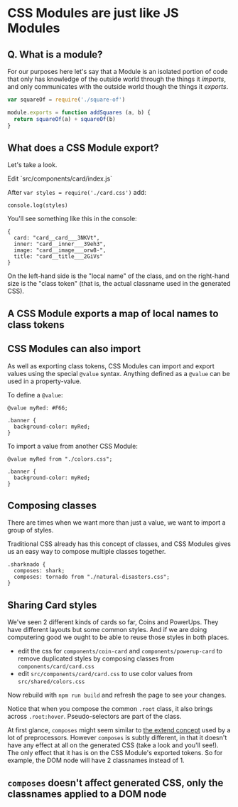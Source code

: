 # CSS Modules are just like JS Modules

## Q. What is a module?

For our purposes here let's say that a Module is an isolated portion of code that only has knowledge of the outside world through the things it _imports_, and only communicates with the outside world though the things it _exports_.

```js
var squareOf = require('./square-of')

module.exports = function addSquares (a, b) {
  return squareOf(a) + squareOf(b)
}
```

## What does a CSS Module export?

Let's take a look.

<div class="task">
Edit `src/components/card/index.js`

After `var styles = require('./card.css')` add:

```
console.log(styles)
```

You'll see something like this in the console:

```
{
  card: "card__card___3NKVt",
  inner: "card__inner___39eh3",
  image: "card__image___orw8-",
  title: "card__title___2GiVs"
}
```

On the left-hand side is the "local name" of the class, and on the right-hand size is the "class token" (that is, the actual classname used in the generated CSS).
</div>

<div class="core-concept">
<h2>A CSS Module exports a map of local names to class tokens</h2>
</div>

## CSS Modules can also import

As well as exporting class tokens, CSS Modules can import and export values using the special `@value` syntax. Anything defined as a `@value` can be used in a property-value.

To define a `@value`:

```
@value myRed: #F66;

.banner {
  background-color: myRed;
}
```

To import a value from another CSS Module:

```
@value myRed from "./colors.css";

.banner {
  background-color: myRed;
}
```

## Composing classes

There are times when we want more than just a value, we want to import a group of styles.

Traditional CSS already has this concept of classes, and CSS Modules gives us an easy way to compose multiple classes together.

```
.sharknado {
  composes: shark;
  composes: tornado from "./natural-disasters.css";
}
```


## Sharing Card styles

We've seen 2 different kinds of cards so far, Coins and PowerUps. They have different layouts but some common styles. And if we are doing computering good we ought to be able to reuse those styles in both places.

<div id="root"></div>

<div class="task"></div>

- edit the css for `components/coin-card` and `components/powerup-card` to remove duplicated styles by composing classes from `components/card/card.css`
- edit `src/components/card/card.css` to use color values from `src/shared/colors.css`

Now rebuild with `npm run build` and refresh the page to see your changes.

Notice that when you compose the common `.root` class, it also brings across `.root:hover`. Pseudo-selectors are part of the class.

At first glance, `composes` might seem similar to [the extend concept](https://css-tricks.com/the-extend-concept/) used by a lot of preprocessors. However `composes` is subtly different, in that it doesn't have any effect at all on the generated CSS (take a look and you'll see!). The only effect that it has is on the CSS Module's exported tokens. So for example, the DOM node will have 2 classnames instead of 1.

<div class="core-concept">
<h2><code>composes</code> doesn't affect generated CSS, only the classnames applied to a DOM node</h2>
</div>
